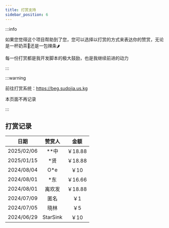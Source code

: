 ```yaml
---
title: 打赏支持
sidebar_position: 6
---
```


:::info

如果您觉得这个项目帮助到了您，您可以选择以打赏的方式来表达你的赞赏，无论是一杯奶茶🧋还是一包辣条🌶️

每一份打赏都是我开发脚本的极大鼓励，也是我继续前进的动力

:::

:::warning

前往打赏系统：https://beg.sudojia.us.kg

本页面不再记录

:::

## 打赏记录

|    日期    |  赞赏人  |  金额   |
| :--------: | :------: | :-----: |
| 2025/02/06 |   **中   | ￥18.88 |
| 2025/01/15 |   *贤    | ￥18.88 |
| 2024/08/04 |   O*e    |  ￥10   |
| 2024/08/01 |   *东    | ￥16.66 |
| 2024/08/01 |  离欢发  | ￥18.88 |
| 2024/07/09 |   匿名   |   ￥1   |
| 2024/07/05 |   晓林   |   ￥5   |
| 2024/06/29 | StarSink |  ￥10   |